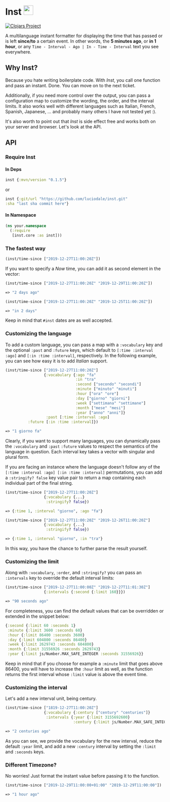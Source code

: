 # Inst <img src="https://static.thenounproject.com/png/199376-200.png" width="30"/>

[![Clojars Project](https://img.shields.io/clojars/v/inst.svg)](https://clojars.org/inst)

A multilanguage instant formatter for displaying the time that has passed or is left **since/to** a certain event.
In other words, the **5 minutes ago**, or **in 1 hour**, or any `Time - Interval - Ago | In - Time - Interval` text you see everywhere.

## Why Inst?
Because you hate writing boilerplate code. With *Inst*, you call one function and pass an instant. Done. You can move on to the next ticket.

Additionally, if you need more control over the output, you can pass a configuration map to customize the wording, the order, and the interval limits. It also works well with different languages such as Italian, French, Spanish, Japanese, ... and probably many others I have not tested yet :).

It's also worth to point out that *Inst* is side effect free and works both on your server and browser. Let's look at the API.

## API

### Require Inst

#### In Deps

```clojure
inst {:mvn/version "0.1.5"}
```

or

```clojure
inst {:git/url "https://github.com/luciodale/inst.git"
:sha "last sha commit here"}
 ```

#### In Namespace

```clojure
(ns your.namespace
  (:require
   [inst.core :as inst]))
```

### The fastest way

```clojure
(inst/time-since ["2019-12-27T11:00:20Z"])
```

If you want to specify a *Now* time, you can add it as second element in the vector:

```clojure
(inst/time-since ["2019-12-27T11:00:20Z" "2019-12-29T11:00:20Z"])

=> "2 days ago"

(inst/time-since ["2019-12-27T11:00:20Z" "2019-12-25T11:00:20Z"])

=> "in 2 days"
```

Keep in mind that `#inst` dates are as well accepted.

### Customizing the language

To add a custom language, you can pass a map with a `:vocabulary` key and the optional `:past` and `:future` keys, which default to `[:time :interval :ago]` and `[:in :time :interval]`, respectively. In the following example, you can see how easy it is to add *Italian* support.

```clojure
(inst/time-since ["2019-12-27T11:00:20Z"]
                 {:vocabulary {:ago "fa"
                               :in "tra"
                               :second ["secondo" "secondi"]
                               :minute ["minuto" "minuti"]
                               :hour ["ora" "ore"]
                               :day ["giorno" "giorni"]
                               :week ["settimana" "settimane"]
                               :month ["mese" "mesi"]
                               :year ["anno" "anni"]}
                  :past [:time :interval :ago]
		  :future [:in :time :interval]})

=> "1 giorno fa"
```

Clearly, if you want to support many languages, you can dynamically pass the `:vocabulary` and `:past` `:future` values to respect the semantics of the language in question. Each interval key takes a vector with singular and plural form.

If you are facing an instance where the language doesn't follow any of the `[:time :interval :ago] [:in :time :interval]` permutations, you can add a `:stringify? false` key value pair to return a map containing each individual part of the final string.

```clojure
(inst/time-since ["2019-12-27T11:00:20Z"]
                 {:vocabulary {...}
                  :stringify? false})

=> {:time 1, :interval "giorno", :ago "fa"}

(inst/time-since ["2019-12-27T11:00:20Z" "2019-12-26T11:00:20Z"]
                 {:vocabulary {...}
                  :stringify? false})

=> {:time 1, :interval "giorno", :in "tra"}
```

In this way, you have the chance to further parse the result yourself.

### Customizing the limit

Along with `:vocabulary`, `:order`, and `:stringify?` you can pass an `:intervals` key to override the default interval limits:

```clojure
(inst/time-since ["2019-12-27T11:00:00Z" "2019-12-27T11:01:30Z"]
                 {:intervals {:second {:limit 160}}})

=> "90 seconds ago"
```

For completeness, you can find the default values that can be overridden or extended in the snippet below:

```clojure
{:second {:limit 60 :seconds 1}
 :minute {:limit 3600 :seconds 60}
 :hour {:limit 86400 :seconds 3600}
 :day {:limit 604800 :seconds 86400}
 :week {:limit 2629743 :seconds 604800}
 :month {:limit 31556926 :seconds 2629743}
 :year {:limit js/Number.MAX_SAFE_INTEGER :seconds 31556926}}
```

Keep in mind that if you choose for example a `:minute` limit that goes above 86400, you will have to increase the `:hour` limit as well, as the function returns the first interval whose `:limit` value is above the event time.


### Customizing the interval

Let's add a new interval unit, being century.

```clojure
(inst/time-since ["1819-12-27T11:00:20Z"]
                 {:vocabulary {:century ["century" "centuries"]}
                  :intervals {:year {:limit 3155692600}
                              :century {:limit js/Number.MAX_SAFE_INTEGER :seconds 3155692600}}})

=> "2 centuries ago"
```

As you can see, we provide the vocabulary for the new interval, reduce the default `:year` limit, and add a new `:century` interval by setting the `:limit` and `:seconds` keys.

### Different Timezone?

No worries! Just format the instant value before passing it to the function.

```clojure
(inst/time-since ["2019-12-29T11:00:00+01:00" "2019-12-29T11:00:00"])

=> "1 hour ago"
```
